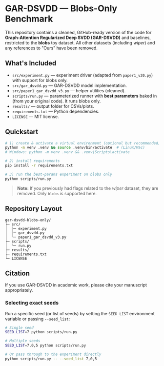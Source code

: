 # GAR-DSVDD — Blobs-Only Benchmark

This repository contains a cleaned, GitHub-ready version of the code for **Graph-Attention Regularized Deep SVDD (GAR-DSVDD)** and baselines,
restricted to the **blobs** toy dataset. All other datasets (including *wiper*) and any references to "Ours" have been removed.

## What's Included
- `src/experiment.py` — experiment driver (adapted from `paper1_v20.py`) with support for blobs only.
- `src/gar_dsvdd.py` — GAR-DSVDD model implementation.
- `src/paper1_gar_dsvdd_v3.py` — helper utilities (cleaned).
- `scripts/run.py` — parameterized runner with **best parameters** baked in (from your original code). It runs blobs only.
- `results/` — output folder for CSVs/plots.
- `requirements.txt` — Python dependencies.
- `LICENSE` — MIT license.

## Quickstart

```bash
# 1) create & activate a virtual environment (optional but recommended)
python -m venv .venv && source .venv/bin/activate  # (Linux/Mac)
# Windows: python -m venv .venv && .venv\Scripts\activate

# 2) install requirements
pip install -r requirements.txt

# 3) run the best-params experiment on blobs only
python scripts/run.py
```

> **Note:** If you previously had flags related to the *wiper* dataset, they are removed. Only `blobs` is supported here.

## Repository Layout
```
gar-dsvdd-blobs-only/
├─ src/
│  ├─ experiment.py
│  ├─ gar_dsvdd.py
│  └─ paper1_gar_dsvdd_v3.py
├─ scripts/
│  └─ run.py
├─ results/
├─ requirements.txt
└─ LICENSE
```

## Citation
If you use GAR-DSVDD in academic work, please cite your manuscript appropriately.


### Selecting exact seeds
Run a specific seed (or list of seeds) by setting the `SEED_LIST` environment variable or passing `--seed_list`:

```bash
# Single seed
SEED_LIST=7 python scripts/run.py

# Multiple seeds
SEED_LIST=7,0,5 python scripts/run.py

# Or pass through to the experiment directly
python scripts/run.py -- --seed_list 7,0,5
```
